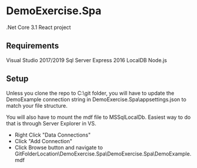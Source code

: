 # DemoExercise.Spa
.Net Core 3.1 React project

## Requirements
Visual Studio 2017/2019
Sql Server Express 2016 LocalDB
Node.js

## Setup
Unless you clone the repo to C:\git folder, you will have to update the DemoExample connection string in DemoExercise.Spa\appsettings.json to match your file structure.

You will also have to mount the mdf file to MSSqlLocalDb. Easiest way to do that is through Server Explorer in VS. 
* Right Click "Data Connections"
* Click "Add Connection"
* Click Browse button and navigate to GitFolderLocation\DemoExercise.Spa\DemoExercise.Spa\DemoExample.mdf
